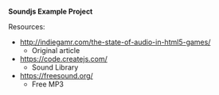 **Soundjs Example Project**

Resources:
- http://indiegamr.com/the-state-of-audio-in-html5-games/
    - Original article
- https://code.createjs.com/
    - Sound Library
- https://freesound.org/
    - Free MP3
